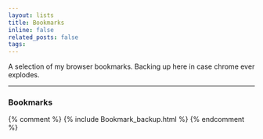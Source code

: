 ```yaml
---
layout: lists
title: Bookmarks
inline: false
related_posts: false
tags: 
---
```


A selection of my browser bookmarks. Backing up here in case chrome ever explodes.

***

### Bookmarks

{% comment %}
{% include Bookmark_backup.html %}
{% endcomment %}
